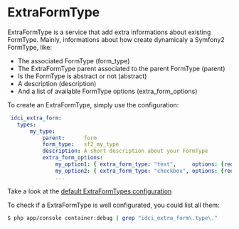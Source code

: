 ExtraFormType
=============


ExtraFormType is a service that add extra informations about existing FormType.
Mainly, informations about how create dynamicaly a Symfony2 FormType, like:
 * The associated FormType (form_type)
 * The ExtraFormType parent associated to the parent FormType (parent)
 * Is the FormType is abstract or not (abstract)
 * A description (description)
 * And a list of available FormType options (extra_form_options)  

 To create an ExtraFormType, simply use the configuration:

 ```yml
  idci_extra_form:
    types:
        my_type:
            parent:      form
            form_type:   sf2_my_type
            description: A short description about your FormType
            extra_form_options:
                my_option1: { extra_form_type: "text",     options: {required: false} }
                my_option2: { extra_form_type: "checkbox", options: {required: false} }
                ...
```

Take a look at the [default ExtraFormTypes configuration](../config/types.yml)


To check if a ExtraFormType is well configurated, you could list all them:

```sh
$ php app/console container:debug | grep "idci_extra_form\.type\."
```

